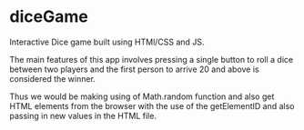 # diceGame
Interactive Dice game built using HTMl/CSS and JS. 

The main features of this app involves pressing a single button to roll a dice between two players and the first person to arrive 20 and above is considered the winner. 

Thus we would be making using of Math.random function and also get HTML elements from the browser with the use of the getElementID and also passing in new values in the HTML file. 
